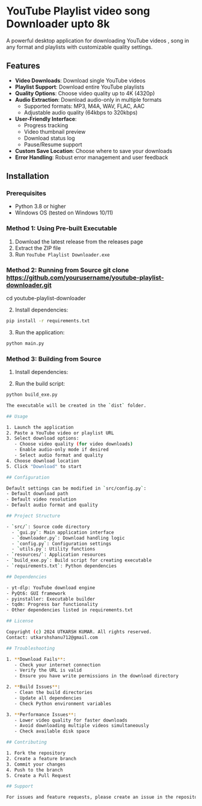# YouTube Playlist video song Downloader upto 8k

A powerful desktop application for downloading YouTube videos , song in any format and playlists with customizable quality settings.

## Features

- **Video Downloads**: Download single YouTube videos
- **Playlist Support**: Download entire YouTube playlists
- **Quality Options**: Choose video quality up to 4K (4320p)
- **Audio Extraction**: Download audio-only in multiple formats
  - Supported formats: MP3, M4A, WAV, FLAC, AAC
  - Adjustable audio quality (64kbps to 320kbps)
- **User-Friendly Interface**:
  - Progress tracking
  - Video thumbnail preview
  - Download status log
  - Pause/Resume support
- **Custom Save Location**: Choose where to save your downloads
- **Error Handling**: Robust error management and user feedback

## Installation

### Prerequisites
- Python 3.8 or higher
- Windows OS (tested on Windows 10/11)

### Method 1: Using Pre-built Executable
1. Download the latest release from the releases page
2. Extract the ZIP file
3. Run `YouTube Playlist Downloader.exe`


### Method 2: Running from Source git clone https://github.com/yourusername/youtube-playlist-downloader.git
cd youtube-playlist-downloader


2. Install dependencies:

```bash
pip install -r requirements.txt
```

3. Run the application:

```bash
python main.py
```


### Method 3: Building from Source

1. Install dependencies:


2. Run the build script:

```bash
python build_exe.py

The executable will be created in the `dist` folder.

## Usage

1. Launch the application
2. Paste a YouTube video or playlist URL
3. Select download options:
   - Choose video quality (for video downloads)
   - Enable audio-only mode if desired
   - Select audio format and quality
4. Choose download location
5. Click "Download" to start

## Configuration

Default settings can be modified in `src/config.py`:
- Default download path
- Default video resolution
- Default audio format and quality

## Project Structure

- `src/`: Source code directory
  - `gui.py`: Main application interface
  - `downloader.py`: Download handling logic
  - `config.py`: Configuration settings
  - `utils.py`: Utility functions
- `resources/`: Application resources
- `build_exe.py`: Build script for creating executable
- `requirements.txt`: Python dependencies

## Dependencies

- yt-dlp: YouTube download engine
- PyQt6: GUI framework
- pyinstaller: Executable builder
- tqdm: Progress bar functionality
- Other dependencies listed in requirements.txt

## License

Copyright (c) 2024 UTKARSH KUMAR. All rights reserved.
Contact: utkarshshanu712@gmail.com

## Troubleshooting

1. **Download Fails**:
   - Check your internet connection
   - Verify the URL is valid
   - Ensure you have write permissions in the download directory

2. **Build Issues**:
   - Clean the build directories
   - Update all dependencies
   - Check Python environment variables

3. **Performance Issues**:
   - Lower video quality for faster downloads
   - Avoid downloading multiple videos simultaneously
   - Check available disk space

## Contributing

1. Fork the repository
2. Create a feature branch
3. Commit your changes
4. Push to the branch
5. Create a Pull Request

## Support

For issues and feature requests, please create an issue in the repository or contact the developer directly.
```